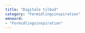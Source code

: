 ```yaml
---
title: "Digitale tilbud"
category: "Formidlingsinspiration"
emneord:
- "Formidlingsinspiration"
---
```

